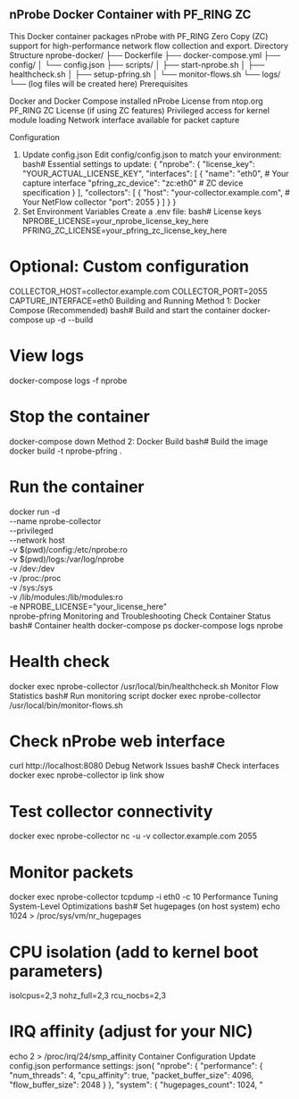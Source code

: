 ## nProbe Docker Container with PF_RING ZC
This Docker container packages nProbe with PF_RING Zero Copy (ZC) support for high-performance network flow collection and export.
Directory Structure
nprobe-docker/
├── Dockerfile
├── docker-compose.yml
├── config/
│   └── config.json
├── scripts/
│   ├── start-nprobe.sh
│   ├── healthcheck.sh
│   ├── setup-pfring.sh
│   └── monitor-flows.sh
└── logs/
    └── (log files will be created here)
Prerequisites

Docker and Docker Compose installed
nProbe License from ntop.org
PF_RING ZC License (if using ZC features)
Privileged access for kernel module loading
Network interface available for packet capture

Configuration
1. Update config.json
Edit config/config.json to match your environment:
bash# Essential settings to update:
{
  "nprobe": {
    "license_key": "YOUR_ACTUAL_LICENSE_KEY",
    "interfaces": [
      {
        "name": "eth0",  # Your capture interface
        "pfring_zc_device": "zc:eth0"  # ZC device specification
      }
    ],
    "collectors": [
      {
        "host": "your-collector.example.com",  # Your NetFlow collector
        "port": 2055
      }
    ]
  }
}
2. Set Environment Variables
Create a .env file:
bash# License keys
NPROBE_LICENSE=your_nprobe_license_key_here
PFRING_ZC_LICENSE=your_pfring_zc_license_key_here

# Optional: Custom configuration
COLLECTOR_HOST=collector.example.com
COLLECTOR_PORT=2055
CAPTURE_INTERFACE=eth0
Building and Running
Method 1: Docker Compose (Recommended)
bash# Build and start the container
docker-compose up -d --build

# View logs
docker-compose logs -f nprobe

# Stop the container
docker-compose down
Method 2: Docker Build
bash# Build the image
docker build -t nprobe-pfring .

# Run the container
docker run -d \
  --name nprobe-collector \
  --privileged \
  --network host \
  -v $(pwd)/config:/etc/nprobe:ro \
  -v $(pwd)/logs:/var/log/nprobe \
  -v /dev:/dev \
  -v /proc:/proc \
  -v /sys:/sys \
  -v /lib/modules:/lib/modules:ro \
  -e NPROBE_LICENSE="your_license_here" \
  nprobe-pfring
Monitoring and Troubleshooting
Check Container Status
bash# Container health
docker-compose ps
docker-compose logs nprobe

# Health check
docker exec nprobe-collector /usr/local/bin/healthcheck.sh
Monitor Flow Statistics
bash# Run monitoring script
docker exec nprobe-collector /usr/local/bin/monitor-flows.sh

# Check nProbe web interface
curl http://localhost:8080
Debug Network Issues
bash# Check interfaces
docker exec nprobe-collector ip link show

# Test collector connectivity
docker exec nprobe-collector nc -u -v collector.example.com 2055

# Monitor packets
docker exec nprobe-collector tcpdump -i eth0 -c 10
Performance Tuning
System-Level Optimizations
bash# Set hugepages (on host system)
echo 1024 > /proc/sys/vm/nr_hugepages

# CPU isolation (add to kernel boot parameters)
isolcpus=2,3 nohz_full=2,3 rcu_nocbs=2,3

# IRQ affinity (adjust for your NIC)
echo 2 > /proc/irq/24/smp_affinity
Container Configuration
Update config.json performance settings:
json{
  "nprobe": {
    "performance": {
      "num_threads": 4,
      "cpu_affinity": true,
      "packet_buffer_size": 4096,
      "flow_buffer_size": 2048
    }
  },
  "system": {
    "hugepages_count": 1024,
    "
